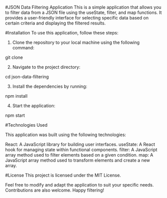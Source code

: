 #JSON Data Filtering Application
This is a simple application that allows you to filter data from a JSON file using the useState, filter, and map functions. It provides a user-friendly interface for selecting specific data based on certain criteria and displaying the filtered results.

#Installation
To use this application, follow these steps:

1. Clone the repository to your local machine using the following command:

git clone <repository-url>

2. Navigate to the project directory:

cd json-data-filtering

3. Install the dependencies by running:

npm install

4. Start the application:

npm start

#Technologies Used

This application was built using the following technologies:

React: A JavaScript library for building user interfaces.
useState: A React hook for managing state within functional components.
filter: A JavaScript array method used to filter elements based on a given condition.
map: A JavaScript array method used to transform elements and create a new array.

#License
This project is licensed under the MIT License.

Feel free to modify and adapt the application to suit your specific needs. Contributions are also welcome. Happy filtering!